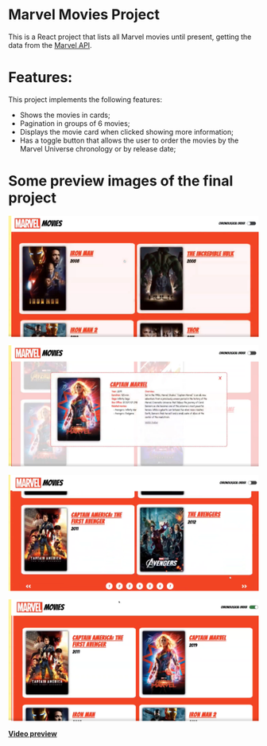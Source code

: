 # Marvel Movies Project

This is a React project that lists all Marvel movies until present, getting the data from the [Marvel API](https://mcuapi.herokuapp.com/api/v1/movies).

# Features:
This project implements the following features:
- Shows the movies in cards;
- Pagination in groups of 6 movies;
- Displays the movie card when clicked showing more information;
- Has a toggle button that allows the user to order the movies by the Marvel Universe chronology or by release date;

# Some preview images of the final project

![Overview](./preview/overview.png)

![Card](./preview/card.png)

![Pagination](./preview/pagination.png)

![Chronological Order](./preview/chronological-order.png)

**[Video preview](https://www.linkedin.com/embed/feed/update/urn:li:ugcPost:6964927593171046400)**
